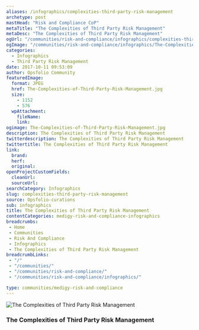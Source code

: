 ```yaml
---
aliases: /infographics/complexities-third-party-risk-management
archetype: post
mastHead: "Risk and Compliance CoP"
metaTitle: "The Complexities of Third Party Risk Management"
metaDesc: "The Complexities of Third Party Risk Management"
ogUrl: "/communities/risk-and-compliance/infographics/complexities-third-party-risk-management"
ogImage: "/communities/risk-and-compliance/infographics/The-Complexities-of-Third-Party-Risk-Management.jpg"
categories:
  - Infographics
  - Third Party Risk Management
date: 2017-10-11 09:53:09
author: Opsfolio Community
featuredImage:
  format: JPEG
  href: The-Complexities-of-Third-Party-Risk-Management.jpg
  size:
    - 1152
    - 576
  wpAttachment:
    fileName:
    link:
ogimage: The-Complexities-of-Third-Party-Risk-Management.jpg
description: The Complexities of Third Party Risk Management
twitterdescription: The Complexities of Third Party Risk Management
twittertitle: The Complexities of Third Party Risk Management
link:
  brand:
  herf:
  original:
openProjectCustomFields:
  cleanUrl:
  sourceUrl:
searchCategory: Infographics
slug: complexities-third-party-risk-management
source: Opsfolio-curations
sub: infographics
title: The Complexities of Third Party Risk Management
contentCategories: medigy-risk-and-compliance-infographics
breadcrumbs:
 - Home
 - Communities
 - Risk And Compliance
 - Infographics
 - The Complexities of Third Party Risk Management
breadcrumbLinks:
 - "/"
 - "/communities/"
 - "/communities/risk-and-compliance/"
 - "/communities/risk-and-compliance/infographics/"

type: communities/medigy-risk-and-compliance
---
```

![The Complexities of Third Party Risk Management](/communities/risk-and-compliance/infographics/images/The-Complexities-of-Third-Party-Risk-Management.jpg)

### The Complexities of Third Party Risk Management
